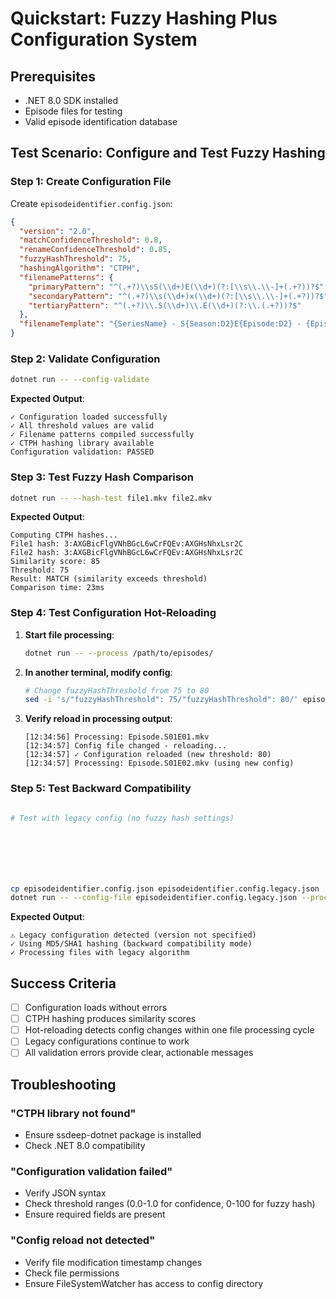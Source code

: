 # Quickstart: Fuzzy Hashing Plus Configuration System

## Prerequisites

- .NET 8.0 SDK installed
- Episode files for testing
- Valid episode identification database

## Test Scenario: Configure and Test Fuzzy Hashing

### Step 1: Create Configuration File

Create `episodeidentifier.config.json`:

```json
{
  "version": "2.0",
  "matchConfidenceThreshold": 0.8,
  "renameConfidenceThreshold": 0.85,
  "fuzzyHashThreshold": 75,
  "hashingAlgorithm": "CTPH",
  "filenamePatterns": {
    "primaryPattern": "^(.+?)\\sS(\\d+)E(\\d+)(?:[\\s\\.\\-]+(.+?))?$",
    "secondaryPattern": "^(.+?)\\s(\\d+)x(\\d+)(?:[\\s\\.\\-]+(.+?))?$",
    "tertiaryPattern": "^(.+?)\\.S(\\d+)\\.E(\\d+)(?:\\.(.+?))?$"
  },
  "filenameTemplate": "{SeriesName} - S{Season:D2}E{Episode:D2} - {EpisodeName}{FileExtension}"
}
```

### Step 2: Validate Configuration

```bash
dotnet run -- --config-validate
```

**Expected Output**:

```
✓ Configuration loaded successfully
✓ All threshold values are valid
✓ Filename patterns compiled successfully
✓ CTPH hashing library available
Configuration validation: PASSED
```

### Step 3: Test Fuzzy Hash Comparison

```bash
dotnet run -- --hash-test file1.mkv file2.mkv
```

**Expected Output**:

```
Computing CTPH hashes...
File1 hash: 3:AXGBicFlgVNhBGcL6wCrFQEv:AXGHsNhxLsr2C
File2 hash: 3:AXGBicFlgVNhBGcL6wCrFQEv:AXGHsNhxLsr2C
Similarity score: 85
Threshold: 75
Result: MATCH (similarity exceeds threshold)
Comparison time: 23ms
```

### Step 4: Test Configuration Hot-Reloading

1. **Start file processing**:

   ```bash
   dotnet run -- --process /path/to/episodes/
   ```

2. **In another terminal, modify config**:

   ```bash
   # Change fuzzyHashThreshold from 75 to 80
   sed -i 's/"fuzzyHashThreshold": 75/"fuzzyHashThreshold": 80/' episodeidentifier.config.json
   ```

3. **Verify reload in processing output**:

   ```
   [12:34:56] Processing: Episode.S01E01.mkv
   [12:34:57] Config file changed - reloading...
   [12:34:57] ✓ Configuration reloaded (new threshold: 80)
   [12:34:57] Processing: Episode.S01E02.mkv (using new config)
   ```

### Step 5: Test Backward Compatibility

```bash

# Test with legacy config (no fuzzy hash settings)







cp episodeidentifier.config.json episodeidentifier.config.legacy.json
dotnet run -- --config-file episodeidentifier.config.legacy.json --process /path/to/episodes/
```

**Expected Output**:

```
⚠ Legacy configuration detected (version not specified)
✓ Using MD5/SHA1 hashing (backward compatibility mode)
✓ Processing files with legacy algorithm
```

## Success Criteria

- [ ] Configuration loads without errors
- [ ] CTPH hashing produces similarity scores
- [ ] Hot-reloading detects config changes within one file processing cycle
- [ ] Legacy configurations continue to work
- [ ] All validation errors provide clear, actionable messages

## Troubleshooting

### "CTPH library not found"

- Ensure ssdeep-dotnet package is installed
- Check .NET 8.0 compatibility

### "Configuration validation failed"

- Verify JSON syntax
- Check threshold ranges (0.0-1.0 for confidence, 0-100 for fuzzy hash)
- Ensure required fields are present

### "Config reload not detected"

- Verify file modification timestamp changes
- Check file permissions
- Ensure FileSystemWatcher has access to config directory
